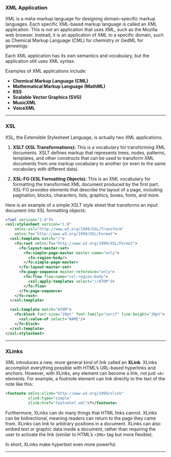 
### XML Application

XML is a meta-markup language for designing domain-specific markup languages. Each specific XML-based markup language is called an XML application. This is not an application that uses XML, such as the Mozilla web browser. Instead, it is an application of XML to a specific domain, such as Chemical Markup Language (CML) for chemistry or GedML for genealogy.

Each XML application has its own semantics and vocabulary, but the application still uses XML syntax.

Examples of XML applications include:

- **Chemical Markup Language (CML)**
- **Mathematical Markup Language (MathML)**
- **RSS**
- **Scalable Vector Graphics (SVG)**
- **MusicXML**
- **VoiceXML**

---

### XSL

XSL, the Extensible Stylesheet Language, is actually two XML applications.

1. **XSLT (XSL Transformations):** This is a vocabulary for transforming XML documents. XSLT defines markup that represents trees, nodes, patterns, templates, and other constructs that can be used to transform XML documents from one markup vocabulary to another (or even to the same vocabulary with different data).
    
2. **XSL-FO (XSL Formatting Objects):** This is an XML vocabulary for formatting the transformed XML document produced by the first part. XSL-FO provides elements that describe the layout of a page, including pagination, blocks, characters, lists, graphics, boxes, fonts, and more.
    

Here is an example of a simple XSLT style sheet that transforms an input document into XSL formatting objects:

```xml
<?xml version="1.0"?>
<xsl:stylesheet version="1.0"
    xmlns:xsl="http://www.w3.org/1999/XSL/Transform"
    xmlns:fo="http://www.w3.org/1999/XSL/Format">
  <xsl:template match="/">
    <fo:root xmlns:fo="http://www.w3.org/1999/XSL/Format">
      <fo:layout-master-set>
        <fo:simple-page-master master-name="only">
          <fo:region-body/>
        </fo:simple-page-master>
      </fo:layout-master-set>
      <fo:page-sequence master-reference="only">
        <fo:flow flow-name="xsl-region-body">
          <xsl:apply-templates select="//ATOM"/>
        </fo:flow>
      </fo:page-sequence>
    </fo:root>
  </xsl:template>

  <xsl:template match="ATOM">
    <fo:block font-size="20pt" font-family="serif" line-height="30pt">
      <xsl:value-of select="NAME"/>
    </fo:block>
  </xsl:template>
</xsl:stylesheet>
```

---

### XLinks

XML introduces a new, more general kind of link called an **XLink**. XLinks accomplish everything possible with HTML’s URL-based hyperlinks and anchors. However, with XLinks, any element can become a link, not just `<A>` elements. For example, a footnote element can link directly to the text of the note like this:

```xml
<footnote xmlns:xlink="http://www.w3.org/1999/xlink"
          xlink:type="simple"
          xlink:href="footnote7.xml">7</footnote>
```

Furthermore, XLinks can do many things that HTML links cannot. XLinks can be bidirectional, meaning readers can return to the page they came from. XLinks can link to arbitrary positions in a document. XLinks can also embed text or graphic data inside a document, rather than requiring the user to activate the link (similar to HTML’s `<IMG>` tag but more flexible).

In short, XLinks make hypertext even more powerful.

---


